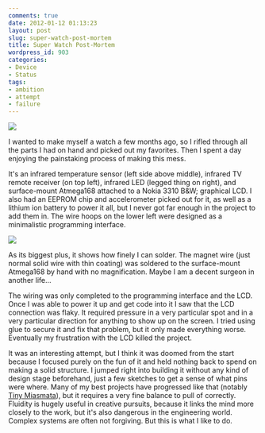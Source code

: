 ```yaml
---
comments: true
date: 2012-01-12 01:13:23
layout: post
slug: super-watch-post-mortem
title: Super Watch Post-Mortem
wordpress_id: 903
categories:
- Device
- Status
tags:
- ambition
- attempt
- failure
---
```


[![](http://www.hackniac.com/blog/wp-content/uploads/2012/01/watch_back-1024x980.jpg)](http://www.hackniac.com/blog/wp-content/uploads/2012/01/watch_back.jpg)

I wanted to make myself a watch a few months ago, so I rifled through all the parts I had on hand and picked out my favorites. Then I spent a day enjoying the painstaking process of making this mess.

<!--more-->

It's an infrared temperature sensor (left side above middle), infrared TV remote receiver (on top left), infrared LED (legged thing on right), and surface-mount Atmega168 attached to a Nokia 3310 B&W; graphical LCD. I also had an EEPROM chip and accelerometer picked out for it, as well as a lithium ion battery to power it all, but I never got far enough in the project to add them in. The wire hoops on the lower left were designed as a minimalistic programming interface.

[![](http://www.hackniac.com/blog/wp-content/uploads/2012/01/processor_connect2_lowres.jpg)](http://www.hackniac.com/blog/wp-content/uploads/2012/01/processor_connect2_lowres.jpg)

As its biggest plus, it shows how finely I can solder. The magnet wire (just normal solid wire with thin coating) was soldered to the surface-mount Atmega168 by hand with no magnification. Maybe I am a decent surgeon in another life...

The wiring was only completed to the programming interface and the LCD. Once I was able to power it up and get code into it I saw that the LCD connection was flaky. It required pressure in a very particular spot and in a very particular direction for anything to show up on the screen. I tried using glue to secure it and fix that problem, but it only made everything worse. Eventually my frustration with the LCD killed the project.

It was an interesting attempt, but I think it was doomed from the start because I focused purely on the fun of it and held nothing back to spend on making a solid structure. I jumped right into building it without any kind of design stage beforehand, just a few sketches to get a sense of what pins were where. Many of my best projects have progressed like that (notably [Tiny Miasmata](http://www.hackniac.com/posts/tiny-miasmata.html)), but it requires a very fine balance to pull of correctly. Fluidity is hugely useful in creative pursuits, because it links the mind more closely to the work, but it's also dangerous in the engineering world. Complex systems are often not forgiving. But this is what I like to do.
